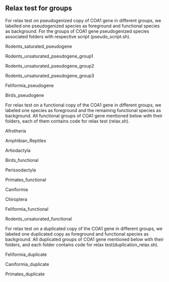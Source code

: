 ## Relax test for groups

For relax test on pseudogenized copy of COA1 gene in different groups, we labelled one pseudogenized species as foreground and functional species as background. For the groups of COA1 gene pseudogenized species associated folders with respective script (pseudo_script.sh).

Rodents_saturated_pseudogene

Rodents_unsaturated_pseudogene_group1

Rodents_unsaturated_pseudogene_group2

Rodents_unsaturated_pseudogene_group3

Feliformia_pseudogene

Birds_pseudogene

For relax test on a functional copy of the COA1 gene in different groups, we labeled one species as foreground and the remaining functional species as background. All functional groups of COA1 gene mentioned below with their folders, each of them contains code for relax test (relax.sh).

Afrotheria

Amphibian_Reptiles

Artiodactyla

Birds_functional

Perissodactyla

Primates_functional

Caniformia

Chiroptera

Feliformia_functional

Rodents_unsaturated_functional

For relax test on a duplicated copy of the COA1 gene in different groups, we labeled one duplicated copy as foreground and functional species as background. All duplicated groups of COA1 gene mentioned below with their folders, and each folder contains code for relax test(duplication_relax.sh).

Feliformia_duplicate

Caniformia_duplicate

Primates_duplicate
